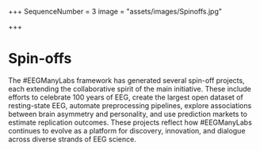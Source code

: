+++
SequenceNumber = 3
image = "assets/images/Spinoffs.jpg"

+++
# Spin-offs

The \#EEGManyLabs framework has generated several spin-off projects, each extending the collaborative spirit of the main initiative. These include efforts to celebrate 100 years of EEG, create the largest open dataset of resting-state EEG, automate preprocessing pipelines, explore associations between brain asymmetry and personality, and use prediction markets to estimate replication outcomes. These projects reflect how #EEGManyLabs continues to evolve as a platform for discovery, innovation, and dialogue across diverse strands of EEG science.
